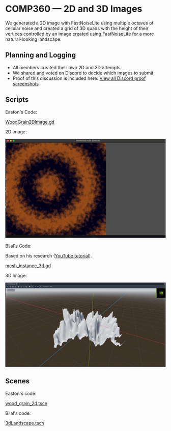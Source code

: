 # COMP360 — 2D and 3D Images

We generated a 2D image with FastNoiseLite using multiple octaves of cellular noise and created a grid of 3D quads with the height of their vertices controlled by an image created using FastNoiseLite for a more natural-looking landscape.

## Planning and Logging

- All members created their own 2D and 3D attempts. 
- We shared and voted on Discord to decide which images to submit.
- Proof of this discussion is included here: [View all Discord proof screenshots](2D%20and%203D%20Image%20Attempts)

## Scripts

Easton's Code:

[WoodGrain2DImage.gd](Scripts/2D/WoodGrain2DImage.gd)

2D Image:

![alt text](image.png)

Bilal's Code:

Based on his research ([YouTube tutorial](https://www.youtube.com/watch?v=6qim01M1Yp0)).

[mesh_instance_3d.gd](Scripts/3D/mesh_instance_3d.gd)

3D Image:

![alt text](3D.png)

## Scenes

Easton's code:

[wood_grain_2d.tscn](Scenes/2D/wood_grain_2d.tscn)

Bilal's code:

[3dLandscape.tscn](Scenes/3D/3dLandscape.tscn)